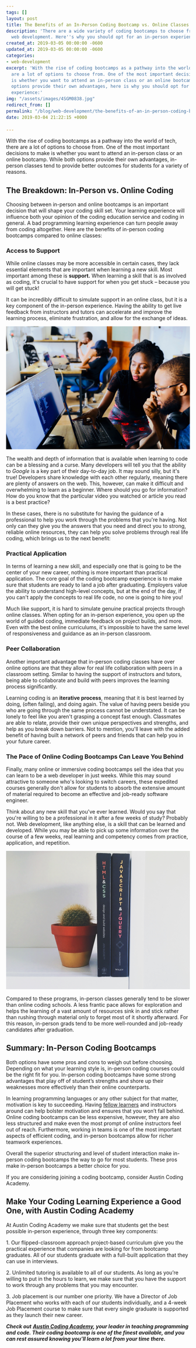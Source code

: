 ```yaml
---
tags: []
layout: post
title: The Benefits of an In-Person Coding Bootcamp vs. Online Classes
description: 'There are a wide variety of coding bootcamps to choose from when learning
  web development. Here''s why you should opt for an in-person experience:'
created_at: 2019-03-05 00:00:00 -0600
updated_at: 2019-03-05 00:00:00 -0600
categories:
- web-development
excerpt: 'With the rise of coding bootcamps as a pathway into the world of tech, there
  are a lot of options to choose from. One of the most important decisions to make
  is whether you want to attend an in-person class or an online bootcamp. While both
  options provide their own advantages, here is why you should opt for an in-person
  experience:'
img: "/assets/images/4SGM0838.jpg"
redirect_from: []
permalink: "/blog/web-development/the-benefits-of-an-in-person-coding-bootcamp-vs-online-classes"
date: 2019-03-04 21:22:15 +0000

---
```

With the rise of coding bootcamps as a pathway into the world of tech, there are a lot of options to choose from. One of the most important decisions to make is whether you want to attend an in-person class or an online bootcamp. While both options provide their own advantages, in-person classes tend to provide better outcomes for students for a variety of reasons.

## **The Breakdown: In-Person vs. Online Coding**

Choosing between in-person and online bootcamps is an important decision that will shape your coding skill set. Your learning experience will influence both your opinion of the coding education service and coding in general. A bad programming learning experience can turn people away from coding altogether. Here are the benefits of in-person coding bootcamps compared to online classes:

### Access to Support

While online classes may be more accessible in certain cases, they lack essential elements that are important when learning a new skill. Most important among these is **support.** When learning a skill that is as involved as coding, it's crucial to have support for when you get stuck – because you will get stuck!

It can be incredibly difficult to simulate support in an online class, but it is a key component of the in-person experience. Having the ability to get live feedback from instructors and tutors can accelerate and improve the learning process, eliminate frustration, and allow for the exchange of ideas.

![A woman helping a man with work on his computer ](/assets/images/giving-coding-help.jpg)

The wealth and depth of information that is available when learning to code can be a blessing and a curse. Many developers will tell you that the ability to _Google_ is a key part of their day-to-day job. It may sound silly, but it's true! Developers share knowledge with each other regularly, meaning there are plenty of answers on the web. This, however, can make it difficult and overwhelming to learn as a beginner. Where should you go for information? How do you know that the particular video you watched or article you read is a best practice?

In these cases, there is no substitute for having the guidance of a professional to help you work through the problems that you're having. Not only can they give you the answers that you need and direct you to strong, reliable online resources, they can help you solve problems through real life coding, which brings us to the next benefit:

### Practical Application

In terms of learning a new skill, and especially one that is going to be the center of your new career, nothing is more important than practical application. The core goal of the coding bootcamp experience is to make sure that students are ready to land a job after graduating. Employers value the ability to understand high-level concepts, but at the end of the day, if you can't apply the concepts to real life code, no one is going to hire you!

Much like support, it is hard to simulate genuine practical projects through online classes. When opting for an in-person experience, you open up the world of guided coding, immediate feedback on project builds, and more. Even with the best online curriculums, it's impossible to have the same level of responsiveness and guidance as an in-person classroom.

### Peer Collaboration

Another important advantage that in-person coding classes have over online options are that they allow for real life collaboration with peers in a classroom setting. Similar to having the support of instructors and tutors, being able to collaborate and build with peers improves the learning process significantly.

Learning coding is an **iterative process**, meaning that it is best learned by doing, (often failing), and doing again. The value of having peers beside you who are going through the same process cannot be understated. It can be lonely to feel like you aren't grasping a concept fast enough. Classmates are able to relate, provide their own unique perspectives and strengths, and help as you break down barriers. Not to mention, you'll leave with the added benefit of having built a network of peers and friends that can help you in your future career.

### The Pace of Online Coding Bootcamps Can Leave You Behind

Finally, many online or immersive coding bootcamps sell the idea that you can learn to be a web developer in just weeks. While this may sound attractive to someone who's looking to switch careers, these expedited courses generally don't allow for students to absorb the extensive amount of material required to become an effective and job-ready software engineer.

Think about any new skill that you've ever learned. Would you say that you're willing to be a professional in it after a few weeks of study? Probably not. Web development, like anything else, is a skill that can be learned and developed. While you may be able to pick up some information over the course of a few weeks, real learning and competency comes from practice, application, and repetition.

![](/assets/images/javascript-html-css-books.jpg)

Compared to these programs, in-person classes generally tend to be slower than online coding schools. A less frantic pace allows for exploration and helps the learning of a vast amount of resources sink in and stick rather than rushing through material only to forget most of it shortly afterward. For this reason, in-person grads tend to be more well-rounded and job-ready candidates after graduation.

## **Summary: In-Person Coding Bootcamps**

Both options have some pros and cons to weigh out before choosing. Depending on what your learning style is, in-person coding courses could be the right fit for you. In-person coding bootcamps have some strong advantages that play off of student’s strengths and shore up their weaknesses more effectively than their online counterparts.

In learning programming languages or any other subject for that matter, motivation is key to succeeding. Having [fellow learners](https://blog.hyperiondev.com/index.php/2019/01/15/online-vs-person-coding-bootcamps-one-best/) and instructors around can help bolster motivation and ensures that you won’t fall behind. Online coding bootcamps can be less expensive, however, they are also less structured and make even the most prompt of online instructors feel out of reach. Furthermore, working in teams is one of the most important aspects of efficient coding, and in-person bootcamps allow for richer teamwork experiences.

Overall the superior structuring and level of student interaction make in-person coding bootcamps the way to go for most students. These pros make in-person bootcamps a better choice for you.

If you are considering joining a coding bootcamp, consider Austin Coding Academy.

## **Make Your Coding Learning Experience a Good One, with Austin Coding Academy**

At Austin Coding Academy we make sure that students get the best possible in-person experience, through three key components:

1\. Our flipped-classroom approach project-based curriculum give you the practical experience that companies are looking for from bootcamp graduates. All of our students graduate with a full-built application that they can use in interviews.

2\. Unlimited tutoring is available to all of our students. As long as you’re willing to put in the hours to learn, we make sure that you have the support to work through any problems that you may encounter.

3\. Job placement is our number one priority. We have a Director of Job Placement who works with each of our students individually, and a 4-week Job Placement course to make sure that every single graduate is supported as they launch their new career.

**_Check out_** [**_Austin Coding Academy_**](https://austincodingacademy.com/)**_, your leader in teaching programming and code. Their coding bootcamp is one of the finest available, and you can rest assured knowing you’ll learn a lot from your time there._**